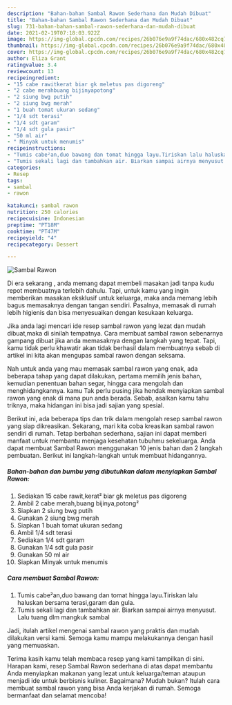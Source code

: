 ```yaml
---
description: "Bahan-bahan Sambal Rawon Sederhana dan Mudah Dibuat"
title: "Bahan-bahan Sambal Rawon Sederhana dan Mudah Dibuat"
slug: 731-bahan-bahan-sambal-rawon-sederhana-dan-mudah-dibuat
date: 2021-02-19T07:18:03.922Z
image: https://img-global.cpcdn.com/recipes/26b076e9a9f74dac/680x482cq70/sambal-rawon-foto-resep-utama.jpg
thumbnail: https://img-global.cpcdn.com/recipes/26b076e9a9f74dac/680x482cq70/sambal-rawon-foto-resep-utama.jpg
cover: https://img-global.cpcdn.com/recipes/26b076e9a9f74dac/680x482cq70/sambal-rawon-foto-resep-utama.jpg
author: Eliza Grant
ratingvalue: 3.4
reviewcount: 13
recipeingredient:
- "15 cabe rawitkerat biar gk meletus pas digoreng"
- "2 cabe merahbuang bijinyapotong"
- "2 siung bwg putih"
- "2 siung bwg merah"
- "1 buah tomat ukuran sedang"
- "1/4 sdt terasi"
- "1/4 sdt garam"
- "1/4 sdt gula pasir"
- "50 ml air"
- " Minyak untuk menumis"
recipeinstructions:
- "Tumis cabe²an,duo bawang dan tomat hingga layu.Tiriskan lalu haluskan bersama terasi,garam dan gula."
- "Tumis sekali lagi dan tambahkan air. Biarkan sampai airnya menyusut. Lalu tuang dlm mangkuk sambal"
categories:
- Resep
tags:
- sambal
- rawon

katakunci: sambal rawon 
nutrition: 250 calories
recipecuisine: Indonesian
preptime: "PT18M"
cooktime: "PT47M"
recipeyield: "4"
recipecategory: Dessert

---
```



![Sambal Rawon](https://img-global.cpcdn.com/recipes/26b076e9a9f74dac/680x482cq70/sambal-rawon-foto-resep-utama.jpg)

Di era  sekarang , anda memang dapat membeli masakan jadi tanpa kudu repot membuatnya terlebih dahulu. Tapi, untuk kamu yang ingin memberikan masakan eksklusif untuk keluarga, maka anda memang lebih bagus memasaknya dengan tangan sendiri. Pasalnya, memasak di rumah lebih higienis dan bisa menyesuaikan dengan kesukaan keluarga.

Jika anda lagi mencari ide resep sambal rawon yang lezat dan mudah dibuat,maka di sinilah tempatnya. Cara membuat sambal rawon  sebenarnya gampang dibuat jika anda memasaknya dengan langkah yang tepat. Tapi, kamu tidak perlu khawatir akan tidak berhasil dalam membuatnya 
sebab di artikel ini kita akan mengupas sambal rawon dengan seksama.  



Nah untuk anda yang mau memasak sambal rawon yang enak, ada beberapa tahap yang dapat dilakukan, pertama memilih jenis bahan, kemudian penentuan bahan segar, hingga cara mengolah dan menghidangkannya. kamu Tak perlu pusing jika hendak menyiapkan sambal rawon yang enak di mana pun anda berada. Sebab, asalkan kamu  tahu triknya, maka hidangan ini bisa jadi sajian yang spesial.

Berikut ini, ada beberapa tips dan trik dalam mengolah resep sambal rawon yang siap dikreasikan. Sekarang, mari kita coba kreasikan sambal rawon sendiri di rumah. Tetap berbahan sederhana, sajian ini dapat memberi manfaat untuk membantu menjaga kesehatan tubuhmu sekeluarga. Anda dapat membuat Sambal Rawon menggunakan 10 jenis bahan dan 2 langkah pembuatan. Berikut ini langkah-langkah untuk membuat hidangannya.

<!--inarticleads1-->

##### Bahan-bahan dan bumbu yang dibutuhkan dalam menyiapkan Sambal Rawon:

1. Sediakan 15 cabe rawit,kerat² biar gk meletus pas digoreng
1. Ambil 2 cabe merah,buang bijinya,potong²
1. Siapkan 2 siung bwg putih
1. Gunakan 2 siung bwg merah
1. Siapkan 1 buah tomat ukuran sedang
1. Ambil 1/4 sdt terasi
1. Sediakan 1/4 sdt garam
1. Gunakan 1/4 sdt gula pasir
1. Gunakan 50 ml air
1. Siapkan  Minyak untuk menumis




<!--inarticleads2-->

##### Cara membuat Sambal Rawon:

1. Tumis cabe²an,duo bawang dan tomat hingga layu.Tiriskan lalu haluskan bersama terasi,garam dan gula.
1. Tumis sekali lagi dan tambahkan air. Biarkan sampai airnya menyusut. Lalu tuang dlm mangkuk sambal




Jadi, itulah artikel mengenai  sambal rawon  yang praktis dan mudah dilakukan versi kami. Semoga kamu mampu melakukannya dengan hasil yang memuaskan. 

Terima kasih kamu telah membaca resep yang kami tampilkan di sini. Harapan kami, resep  Sambal Rawon sederhana di atas dapat membantu Anda menyiapkan makanan yang lezat untuk keluarga/teman ataupun menjadi ide untuk berbisnis kuliner. Bagaimana? Mudah bukan? Itulah cara membuat sambal rawon yang bisa Anda kerjakan di rumah. Semoga bermanfaat dan selamat mencoba!


